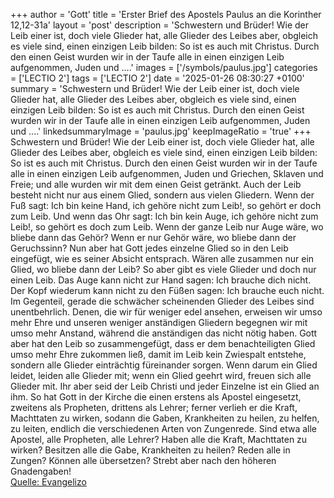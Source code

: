 +++
author = 'Gott'
title = 'Erster Brief des Apostels Paulus an die Korinther 12,12-31a'
layout = 'post'
description = 'Schwestern und Brüder! Wie der Leib einer ist, doch viele Glieder hat, alle Glieder des Leibes aber, obgleich es viele sind, einen einzigen Leib bilden: So ist es auch mit Christus. Durch den einen Geist wurden wir in der Taufe alle in einen einzigen Leib aufgenommen, Juden und ....'
images = ['/symbols/paulus.jpg']
categories = ['LECTIO 2']
tags = ['LECTIO 2']
date = '2025-01-26 08:30:27 +0100'
summary = 'Schwestern und Brüder! Wie der Leib einer ist, doch viele Glieder hat, alle Glieder des Leibes aber, obgleich es viele sind, einen einzigen Leib bilden: So ist es auch mit Christus. Durch den einen Geist wurden wir in der Taufe alle in einen einzigen Leib aufgenommen, Juden und ....'
linkedsummaryImage = 'paulus.jpg'
keepImageRatio = 'true'
+++
Schwestern und Brüder!
Wie der Leib einer ist, doch viele Glieder hat, alle Glieder des Leibes aber, obgleich es viele sind, einen einzigen Leib bilden: So ist es auch mit Christus.
Durch den einen Geist wurden wir in der Taufe alle in einen einzigen Leib aufgenommen, Juden und Griechen, Sklaven und Freie; und alle wurden wir mit dem einen Geist getränkt.<!--more-->
Auch der Leib besteht nicht nur aus einem Glied, sondern aus vielen Gliedern.
Wenn der Fuß sagt: Ich bin keine Hand, ich gehöre nicht zum Leib!, so gehört er doch zum Leib.
Und wenn das Ohr sagt: Ich bin kein Auge, ich gehöre nicht zum Leib!, so gehört es doch zum Leib.
Wenn der ganze Leib nur Auge wäre, wo bliebe dann das Gehör? Wenn er nur Gehör wäre, wo bliebe dann der Geruchssinn?
Nun aber hat Gott jedes einzelne Glied so in den Leib eingefügt, wie es seiner Absicht entsprach.
Wären alle zusammen nur ein Glied, wo bliebe dann der Leib?
So aber gibt es viele Glieder und doch nur einen Leib.
Das Auge kann nicht zur Hand sagen: Ich brauche dich nicht. Der Kopf wiederum kann nicht zu den Füßen sagen: Ich brauche euch nicht.
Im Gegenteil, gerade die schwächer scheinenden Glieder des Leibes sind unentbehrlich.
Denen, die wir für weniger edel ansehen, erweisen wir umso mehr Ehre und unseren weniger anständigen Gliedern begegnen wir mit umso mehr Anstand,
während die anständigen das nicht nötig haben. Gott aber hat den Leib so zusammengefügt, dass er dem benachteiligten Glied umso mehr Ehre zukommen ließ,
damit im Leib kein Zwiespalt entstehe, sondern alle Glieder einträchtig füreinander sorgen.
Wenn darum ein Glied leidet, leiden alle Glieder mit; wenn ein Glied geehrt wird, freuen sich alle Glieder mit.
Ihr aber seid der Leib Christi und jeder Einzelne ist ein Glied an ihm.
So hat Gott in der Kirche die einen erstens als Apostel eingesetzt, zweitens als Propheten, drittens als Lehrer; ferner verlieh er die Kraft, Machttaten zu wirken, sodann die Gaben, Krankheiten zu heilen, zu helfen, zu leiten, endlich die verschiedenen Arten von Zungenrede.
Sind etwa alle Apostel, alle Propheten, alle Lehrer? Haben alle die Kraft, Machttaten zu wirken?
Besitzen alle die Gabe, Krankheiten zu heilen? Reden alle in Zungen? Können alle übersetzen?
Strebt aber nach den höheren Gnadengaben!<br> [Quelle: Evangelizo](https://evangeliumtagfuertag.org/DE/gospel)